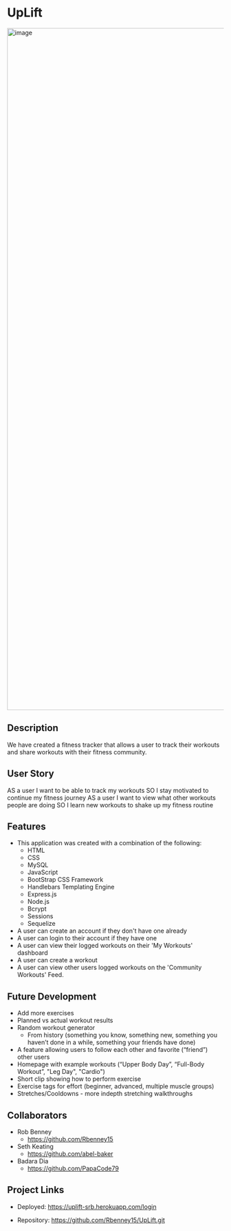 # UpLift

<img width="1584" alt="image" src="https://user-images.githubusercontent.com/98703735/172058148-8984aa03-5002-491f-a8eb-9213aafe0ce3.png">

## Description
We have created a fitness tracker that allows a user to track their workouts and share workouts with their fitness community. 

## User Story
AS a user I want to be able to track my workouts
SO I stay motivated to continue my fitness journey
AS a user I want to view what other workouts people are doing
SO I learn new workouts to shake up my fitness routine


## Features
* This application was created with a combination of the following:
    * HTML
    * CSS
    * MySQL
    * JavaScript
    * BootStrap CSS Framework
    * Handlebars Templating Engine
    * Express.js
    * Node.js
    * Bcrypt
    * Sessions
    * Sequelize
* A user can create an account if they don't have one already
* A user can login to their account if they have one
* A user can view their logged workouts on their 'My Workouts' dashboard
* A user can create a workout
* A user can view other users logged workouts on the 'Community Workouts' Feed.

## Future Development
* Add more exercises
* Planned vs actual workout results
* Random workout generator
    * From history (something you know, something new, something you haven’t done in a while, something your friends have done)
* A feature allowing users to follow each other and favorite (“friend”) other users
* Homepage with example workouts (“Upper Body Day”, “Full-Body Workout”, "Leg Day", "Cardio")
* Short clip showing how to perform exercise
* Exercise tags for effort (beginner, advanced, multiple muscle groups)
* Stretches/Cooldowns - more indepth stretching walkthroughs 


## Collaborators
* Rob Benney
    * https://github.com/Rbenney15
* Seth Keating
    * https://github.com/abel-baker
* Badara Dia
    * https://github.com/PapaCode79

## Project Links
* Deployed:
https://uplift-srb.herokuapp.com/login

* Repository:
https://github.com/Rbenney15/UpLift.git
